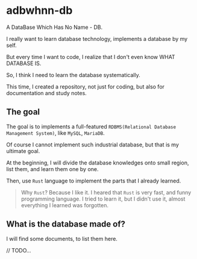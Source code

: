 # adbwhnn-db
A DataBase Which Has No Name - DB.

I really want to learn database technology, implements a database by my self.

But every time I want to code, I realize that I don't even know WHAT DATABASE IS.

So, I think I need to learn the database systematically.

This time, I created a repository, not just for coding, but also for documentation and study notes.


## The goal
The goal is to implements a full-featured `RDBMS(Relational Database Management System)`,
like `MySQL`, `MariaDB`.

Of course I cannot implement such industrial database, but that is my ultimate goal.

At the beginning, I will divide the database knowledges onto small region, list them,
and learn them one by one.

Then, use `Rust` language to implement the parts that I already learned.

> Why `Rust`? Because I like it. I heared that `Rust` is very fast, and funny programming language.
I tried to learn it, but I didn't use it, almost everything I learned was forgotten.

## What is the database made of?
I will find some documents, to list them here.

// TODO...

